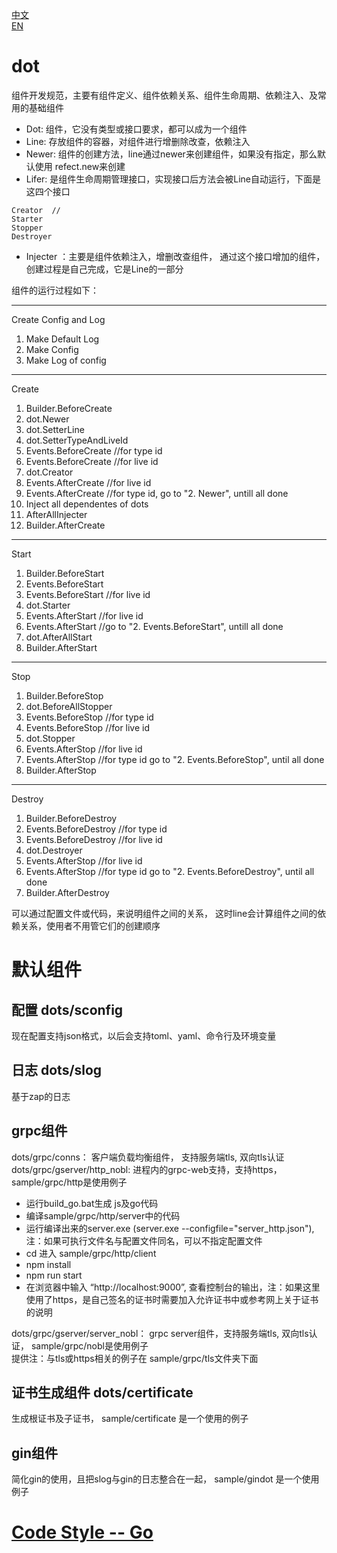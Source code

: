 [中文](./README-cn.md)  
[EN](./README.md)  
# dot 
组件开发规范，主要有组件定义、组件依赖关系、组件生命周期、依赖注入、及常用的基础组件  
* Dot: 组件，它没有类型或接口要求，都可以成为一个组件  
* Line: 存放组件的容器，对组件进行增删除改查，依赖注入  
* Newer: 组件的创建方法，line通过newer来创建组件，如果没有指定，那么默认使用 refect.new来创建  
* Lifer: 是组件生命周期管理接口，实现接口后方法会被Line自动运行，下面是这四个接口 
```
Creator  // 
Starter
Stopper
Destroyer
```
* Injecter ：主要是组件依赖注入，增删改查组件， 通过这个接口增加的组件，创建过程是自己完成，它是Line的一部分   

组件的运行过程如下：  
***
Create Config and Log  
1. Make Default Log
2. Make Config 
3. Make Log of config
***
Create  
1. Builder.BeforeCreate 
2. dot.Newer
3. dot.SetterLine
4. dot.SetterTypeAndLiveId
5. Events.BeforeCreate //for type id
6. Events.BeforeCreate //for live id
7. dot.Creator
8. Events.AfterCreate //for live id
9. Events.AfterCreate //for type id, go to "2. Newer", untill all done  
10. Inject all dependentes of dots  
11. AfterAllInjecter  
12. Builder.AfterCreate  
***
Start  
1. Builder.BeforeStart 
2. Events.BeforeStart
3. Events.BeforeStart //for live id
4. dot.Starter
5. Events.AfterStart //for live id
6. Events.AfterStart //go to "2. Events.BeforeStart", untill all done
7. dot.AfterAllStart
8. Builder.AfterStart  
***
Stop  
1. Builder.BeforeStop
2. dot.BeforeAllStopper
3. Events.BeforeStop //for type id
4. Events.BeforeStop //for live id
5. dot.Stopper
6. Events.AfterStop //for live id
7. Events.AfterStop //for type id go to "2. Events.BeforeStop", until all done
8. Builder.AfterStop  
***
Destroy  
1. Builder.BeforeDestroy 
2. Events.BeforeDestroy //for type id
3. Events.BeforeDestroy //for live id
4. dot.Destroyer
5. Events.AfterStop //for live id
6. Events.AfterStop //for type id go to "2. Events.BeforeDestroy", until all done
7. Builder.AfterDestroy  

可以通过配置文件或代码，来说明组件之间的关系， 这时line会计算组件之间的依赖关系，使用者不用管它们的创建顺序  

# 默认组件
## 配置 dots/sconfig
现在配置支持json格式，以后会支持toml、yaml、命令行及环境变量
## 日志 dots/slog
基于zap的日志
## grpc组件
dots/grpc/conns： 客户端负载均衡组件， 支持服务端tls, 双向tls认证  
dots/grpc/gserver/http_nobl: 进程内的grpc-web支持，支持https， sample/grpc/http是使用例子  
* 运行build_go.bat生成 js及go代码
* 编译sample/grpc/http/server中的代码
* 运行编译出来的server.exe (server.exe --configfile="server_http.json"), 注：如果可执行文件名与配置文件同名，可以不指定配置文件 
* cd 进入 sample/grpc/http/client
* npm install
* npm run start
* 在浏览器中输入 “http://localhost:9000”, 查看控制台的输出，注：如果这里使用了https，是自己签名的证书时需要加入允许证书中或参考网上关于证书的说明  

dots/grpc/gserver/server_nobl： grpc server组件，支持服务端tls, 双向tls认证， sample/grpc/nobl是使用例子  
提供注：与tls或https相关的例子在 sample/grpc/tls文件夹下面  
## 证书生成组件 dots/certificate
生成根证书及子证书， sample/certificate 是一个使用的例子
## gin组件
简化gin的使用，且把slog与gin的日志整合在一起， sample/gindot 是一个使用例子

# [Code Style -- Go](https://github.com/scryinfo/scryg/blob/master/codestyle_go-cn.md)
